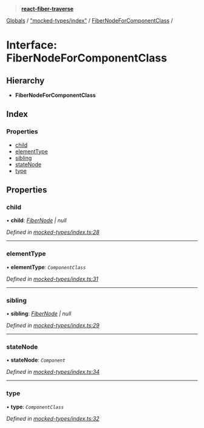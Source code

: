 > **[react-fiber-traverse](../README.md)**

[Globals](../globals.md) / ["mocked-types/index"](../modules/_mocked_types_index_.md) / [FiberNodeForComponentClass](_mocked_types_index_.fibernodeforcomponentclass.md) /

# Interface: FiberNodeForComponentClass

## Hierarchy

* **FiberNodeForComponentClass**

## Index

### Properties

* [child](_mocked_types_index_.fibernodeforcomponentclass.md#child)
* [elementType](_mocked_types_index_.fibernodeforcomponentclass.md#elementtype)
* [sibling](_mocked_types_index_.fibernodeforcomponentclass.md#sibling)
* [stateNode](_mocked_types_index_.fibernodeforcomponentclass.md#statenode)
* [type](_mocked_types_index_.fibernodeforcomponentclass.md#type)

## Properties

###  child

• **child**: *[FiberNode](../modules/_mocked_types_index_.md#fibernode) | null*

*Defined in [mocked-types/index.ts:28](https://github.com/bendtherules/react-fiber-traverse/blob/5a2e7f1/src/mocked-types/index.ts#L28)*

___

###  elementType

• **elementType**: *`ComponentClass`*

*Defined in [mocked-types/index.ts:31](https://github.com/bendtherules/react-fiber-traverse/blob/5a2e7f1/src/mocked-types/index.ts#L31)*

___

###  sibling

• **sibling**: *[FiberNode](../modules/_mocked_types_index_.md#fibernode) | null*

*Defined in [mocked-types/index.ts:29](https://github.com/bendtherules/react-fiber-traverse/blob/5a2e7f1/src/mocked-types/index.ts#L29)*

___

###  stateNode

• **stateNode**: *`Component`*

*Defined in [mocked-types/index.ts:34](https://github.com/bendtherules/react-fiber-traverse/blob/5a2e7f1/src/mocked-types/index.ts#L34)*

___

###  type

• **type**: *`ComponentClass`*

*Defined in [mocked-types/index.ts:32](https://github.com/bendtherules/react-fiber-traverse/blob/5a2e7f1/src/mocked-types/index.ts#L32)*